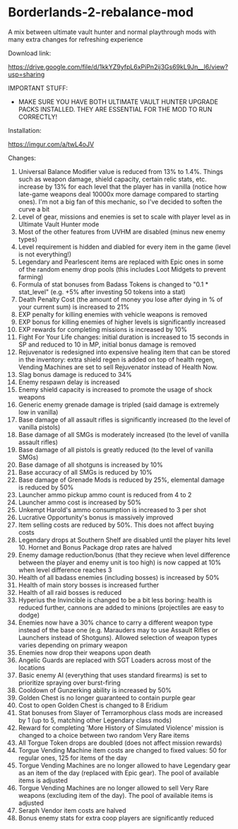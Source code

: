 # Borderlands-2-rebalance-mod
A mix between ultimate vault hunter and normal playthrough mods with many extra changes for refreshing experience

Download link:

https://drive.google.com/file/d/1kkYZ9yfpL6xPiPn2ij3Gs69kL9Jn__l6/view?usp=sharing

IMPORTANT STUFF:

* MAKE SURE YOU HAVE BOTH ULTIMATE VAULT HUNTER UPGRADE PACKS INSTALLED. THEY ARE ESSENTIAL FOR THE MOD TO RUN CORRECTLY!

Installation:

https://imgur.com/a/twL4oJV

Changes:

1. Universal Balance Modifier value is reduced from 13% to 1.4%. Things such as weapon damage, shield capacity, certain relic stats, etc. increase by 13% for each level that the player has in vanilla (notice how late-game weapons deal 10000x more damage compared to starting ones). I'm not a big fan of this mechanic, so I've decided to soften the curve a bit
2. Level of gear, missions and enemies is set to scale with player level as in Ultimate Vault Hunter mode
3. Most of the other features from UVHM are disabled (minus new enemy types)
4. Level requirement is hidden and diabled for every item in the game (level is not everything!)
5. Legendary and Pearlescent items are replaced with Epic ones in some of the random enemy drop pools (this includes Loot Midgets to prevent farming)
6. Formula of stat bonuses from Badass Tokens is changed to "0.1 * stat_level" (e.g. +5% after investing 50 tokens into a stat)
7. Death Penalty Cost (the amount of money you lose after dying in % of your current sum) is increased to 21%
8. EXP penalty for killing enemies with vehicle weapons is removed
9. EXP bonus for killing enemies of higher levels is significantly increased
10. EXP rewards for completing missions is increased by 10%
11. Fight For Your Life changes: initial duration is increased to 15 seconds in SP and reduced to 10 in MP, initial bonus damage is removed
12. Rejuvenator is redesigned into expensive healing item that can be stored in the inventory: extra shield regen is added on top of health regen, Vending Machines are set to sell Rejuvenator instead of Health Now.
13. Slag bonus damage is reduced to 34%
14. Enemy respawn delay is increased
15. Enemy shield capacity is increased to promote the usage of shock weapons
16. Generic enemy grenade damage is tripled (said damage is extremely low in vanilla)
17. Base damage of all assault rifles is significantly increased (to the level of vanilla pistols)
18. Base damage of all SMGs is moderately increased (to the level of vanilla assault rifles)
19. Base damage of all pistols is greatly reduced (to the level of vanilla SMGs)
20. Base damage of all shotguns is increased by 10%
21. Base accuracy of all SMGs is reduced by 10%
22. Base damage of Grenade Mods is reduced by 25%, elemental damage is reduced by 50%
23. Launcher ammo pickup ammo count is reduced from 4 to 2
24. Launcher ammo cost is increased by 50%
25. Unkempt Harold's ammo consumption is increased to 3 per shot
26. Lucrative Opportunity's bonus is massively improved
27. Item selling costs are reduced by 50%. This does not affect buying costs
28. Legendary drops at Southern Shelf are disabled until the player hits level 10. Hornet and Bonus Package drop rates are halved
29. Enemy damage reduction/bonus (that they recieve when level difference between the player and enemy unit is too high) is now capped at 10% when level difference reaches 3
30. Health of all badass enemies (including bosses) is increased by 50%
31. Health of main story bosses is increased further 
32. Health of all raid bosses is reduced
33. Hyperius the Invincible is changed to be a bit less boring: health is reduced further, cannons are added to minions (projectiles are easy to dodge)
34. Enemies now have a 30% chance to carry a different weapon type instead of the base one (e.g. Marauders may to use Assault Rifles or Launchers instead of Shotguns). Allowed selection of weapon types varies depending on primary weapon
35. Enemies now drop their weapons upon death
36. Angelic Guards are replaced with SGT Loaders across most of the locations
37. Basic enemy AI (everything that uses standard firearms) is set to prioritize spraying over burst-firing
38. Cooldown of Gunzerking ability is increased by 50%
39. Golden Chest is no longer guaranteed to contain purple gear
40. Cost to open Golden Chest is changed to 8 Eridium
41. Stat bonuses from Slayer of Terramorphous class mods are increased by 1 (up to 5, matching other Legendary class mods)
42. Reward for completing 'More History of Simulated Violence' mission is changed to a choice between two random Very Rare items
43. All Torgue Token drops are doubled (does not affect mission rewards)
44. Torgue Vending Machine item costs are changed to fixed values: 50 for regular ones, 125 for items of the day
45. Torgue Vending Machines are no longer allowed to have Legendary gear as an item of the day (replaced with Epic gear). The pool of available items is adjusted
46. Torgue Vending Machines are no longer allowed to sell Very Rare weapons (excluding item of the day). The pool of available items is adjusted
47. Seraph Vendor item costs are halved
48. Bonus enemy stats for extra coop players are significantly reduced
